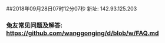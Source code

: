 ##2018年09月28日07时12分07秒 新址: 142.93.125.203
### 兔友常见问题及解答: https://github.com/wanggonging/d/blob/w/FAQ.md
